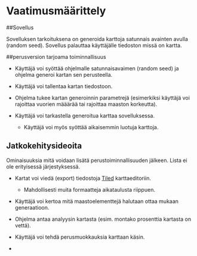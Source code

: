 # Vaatimusmäärittely

##Sovellus

Sovelluksen tarkoituksena on generoida karttoja satunnais avainten avulla (random seed). Sovellus palauttaa käyttäjälle tiedoston missä on kartta.


##perusversion tarjoama toiminnallisuus

- Käyttäjä voi syöttää ohjelmalle satunnaisavaimen (random seed) ja ohjelma generoi kartan sen perusteella.

- Käyttäjä voi tallentaa kartan tiedostoon.

- Ohjelma tukee kartan generoinnin parametrejä (esimerkiksi käyttäjä voi rajoittaa vuorien määärää tai rajoittaa maaston korkeutta).

- Käyttäjä voi tarkastella generoitua karttaa sovelluksessa.
  - Käyttäjä voi myös syöttää aikaisemmin luotuja karttoja.

## Jatkokehitysideoita
Ominaisuuksia mitä voidaan lisätä perustoiminnallisuuden jälkeen. Lista ei ole erityisessä järjestyksessä.


- Kartat voi viedä (export) tiedostoja [Tiled](https://www.mapeditor.org/) karttaeditoriin.
  - Mahdollisesti muita formaatteja aikataulusta riippuen.

- Käyttäjä voi kertoa mitä maastoelementtejä halutaan ottaa mukaan generaatioon.

- Ohjelma antaa analyysin kartasta (esim. montako prosenttia kartasta on vettä).

- Käyttäjä voi tehdä perusmuokkauksia karttaan käsin.

- 
